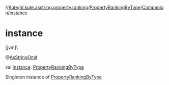 //[Kute](../../../../index.md)/[nl.kute.asstring.property.ranking](../../index.md)/[PropertyRankingByType](../index.md)/[Companion](index.md)/[instance](instance.md)

# instance

[jvm]\

@[AsStringOmit](../../../nl.kute.asstring.annotation.modify/-as-string-omit/index.md)

val [instance](instance.md): [PropertyRankingByType](../index.md)

Singleton instance of [PropertyRankingByType](../index.md)
